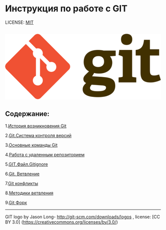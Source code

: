 

# Инструкция по работе с GIT

LICENSE: [MIT](license.md)

![](./assets/Git-logo.svg)
----

## Содержание:
1.[История возникновения Git](./add.md)

2.[Git.Система контроля версий](./add1.md)

3.[Основные команды Git](./add2.md)

4.[Работа с удаленным репозиторием](add3.md)


5.[GIT.Файл.Gitignore](./add4.md)

6.[Git. Ветвление](./add5.md)

7.[Git конфликты](./add6.md)

8.[Методики ветвления](./add7.md)

9.[Git Форк](./add8.md)

----

GIT logo by Jason Long- http://git-scm.com/downloads/logos , license: [CC BY 3.0] (https://creativecommons.org/licenses/by/3.0/)
